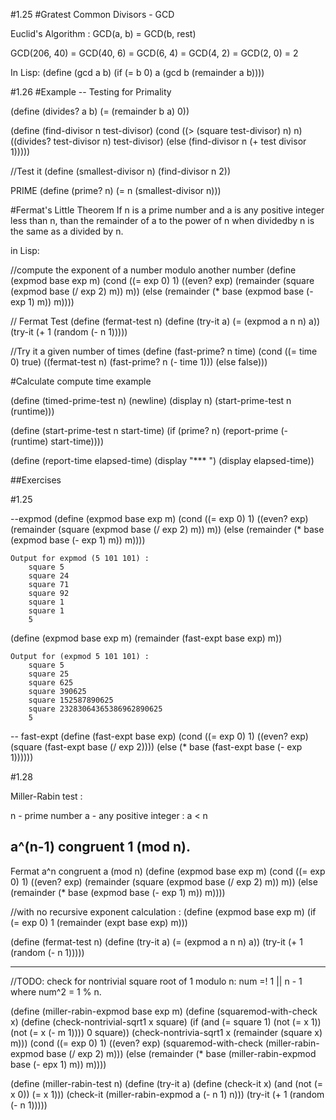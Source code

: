 
#1.25
#Gratest Common Divisors - GCD

Euclid's Algorithm :
GCD(a, b) = GCD(b, rest)


GCD(206, 40) = GCD(40, 6)
	     = GCD(6, 4)
	     = GCD(4, 2)
	     = GCD(2, 0)
	     = 2

In Lisp:
(define (gcd a b)
    (if (= b 0)
	a
	(gcd b (remainder a b))))




#1.26
#Example -- Testing for Primality


(define (divides? a b) (= (remainder b a) 0))

(define (find-divisor n test-divisor)
    (cond ((> (square test-divisor) n) n)
	  ((divides? test-divisor n) test-divisor)
	  (else (find-divisor n (+ test divisor 1)))))


//Test it 
(define (smallest-divisor n) (find-divisor n 2))


PRIME
(define (prime? n)
    (= n (smallest-divisor n)))






#Fermat's Little Theorem
If n is a prime number and a is any positive integer less than n, than the remainder of a to the power of n when dividedby n is the same as a divided by n.

in Lisp:


//compute the exponent of a number modulo another number
(define (expmod base exp m)
    (cond ((= exp 0) 1)
	  ((even? exp)
		(remainder (square (expmod base (/ exp 2) m)) m))
	  (else (remainder (* base (expmod base (- exp 1) m)) m))))


// Fermat Test
(define (fermat-test n)
    (define (try-it a)
	(= (expmod a n n) a))
    (try-it (+ 1 (random (- n 1)))))



//Try it a given number of times
(define (fast-prime? n time)
    (cond ((= time 0) true)
	  ((fermat-test n) (fast-prime? n (- time 1)))
	  (else false)))


#Calculate compute time example

(define (timed-prime-test n)
    (newline)
    (display n)
    (start-prime-test n (runtime)))

(define (start-prime-test n start-time)
    (if (prime? n)
	(report-prime (- (runtime) start-time))))

(define (report-time  elapsed-time)
    (display "*** ")
    (display elapsed-time))




##Exercises


#1.25

--expmod
(define (expmod base exp m)
    (cond ((= exp 0) 1)
	  ((even? exp)
		(remainder (square (expmod base (/ exp 2) m)) m))
	  (else (remainder (* base (expmod base (- exp 1) m)) m))))

	Output for expmod (5 101 101) :
		square 5
		square 24
		square 71
		square 92
		square 1
		square 1 		
		5


(define (expmod base exp m)
    (remainder (fast-expt base exp) m))
	
	Output for (expmod 5 101 101) :
		square 5
		square 25
		square 625
		square 390625
		square 152587890625
		square 23283064365386962890625
		5

-- fast-expt
(define (fast-expt base exp)
    (cond ((= exp 0) 1)
	  ((even? exp) 
		(square (fast-expt base (/ exp 2))))
	  (else (* base (fast-expt base (- exp 1))))))




#1.28

Miller-Rabin test :

n - prime number
a - any positive integer : a < n

a^(n-1) congruent 1 (mod n).
-----------------------------------
Fermat
a^n congruent a (mod n)
(define (expmod base exp m)
    (cond ((= exp 0) 1)
	  ((even? exp)
		(remainder (square (expmod base (/ exp 2) m)) m))
	  (else (remainder (* base (expmod base (- exp 1) m)) m))))


//with no recursive exponent calculation :
(define (expmod base exp m)
    (if (= exp 0)
	1
	(remainder (expt base exp)  m)))


(define (fermat-test n)
    (define (try-it a)
	(= (expmod a n n) a))
    (try-it (+ 1 (random (- n 1)))))

----------------

//TODO: check for nontrivial square root of 1 modulo n:
num =! 1 || n - 1  where num^2 = 1 % n.


(define (miller-rabin-expmod base exp m)
    (define (squaremod-with-check x)
        (define (check-nontrivial-sqrt1 x square)
	    (if (and (= square 1)
		     (not (= x 1))
		     (not (= x (- m 1))))
	      0
	      square))
    (check-nontrivia-sqrt1 x (remainder (square x) m)))
(cond ((= exp 0) 1)
      ((even? exp) (squaremod-with-check (miller-rabin-expmod base (/ exp 2) m)))
      (else (remainder (* base (miller-rabin-expmod base (- epx 1) m)) m))))



(define (miller-rabin-test n)
    (define (try-it a)
        (define (check-it x)
	    (and (not (= x 0)) (= x 1)))
	(check-it (miller-rabin-expmod a (- n 1) n)))
(try-it (+ 1 (random (- n 1)))))


